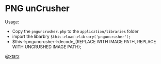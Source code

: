 PNG unCrusher
========

Usage:

* Copy the  `pnguncrusher.php`  to the  `application/libraries`  folder
* import the libarbry  `$this->load->library('pnguncrusher');` 
* $this->pnguncrusher->decode_(REPLACE WITH IMAGE PATH, REPLACE WITH UNCRUSHED IMAGE PATH);

[@xtarx](http://www.twitter.com/xtarx)